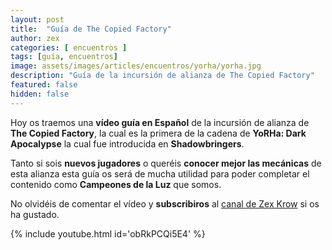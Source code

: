 ```yaml
---
layout: post
title:  "Guía de The Copied Factory"
author: zex
categories: [ encuentros ]
tags: [guía, encuentros]
image: assets/images/articles/encuentros/yorha/yorha.jpg
description: "Guía de la incursión de alianza de The Copied Factory"
featured: false
hidden: false
---
```

Hoy os traemos una **vídeo guía en Español** de la incursión de alianza de **The Copied Factory**, la cual es la primera de la cadena de **YoRHa: Dark Apocalypse** la cual fue introducida en **Shadowbringers**.

Tanto si sois **nuevos jugadores** o queréis **conocer mejor las mecánicas** de esta alianza esta guía os será de mucha utilidad para poder completar el contenido como **Campeones de la Luz** que somos.

No olvidéis de comentar el vídeo y **subscribiros** al <a href="https://www.youtube.com/channel/UC6WMAsnnQXRP5pWG8dWwwnA" target="_blank">canal de Zex Krow</a> si os ha gustado.

{% include youtube.html id='obRkPCQi5E4' %}
